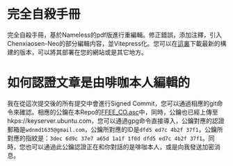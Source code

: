 # 完全自殺手冊

完全自殺手冊，基於Nameless的pdf版進行重編輯。修正錯誤，添加注釋，引入Chenxiaosen-Neo的部分編輯内容，並Vitepress化。您可以在[這裏](https://github.com/fkx4-p/Complete_Suicide_Manual/archive/refs/heads/gh-pages.zip)下載最新的構建的版本，可以將其部署在您的網站或是其它地方。

# 如何認證文章是由啡咖本人編輯的

我在從這次提交後的所有提交中會進行Signed Commit，您可以通過相應的git命令來確認。相應的公鑰在本Repo的[FFEE_CO.asc](https://raw.githubusercontent.com/fkx4-p/Complete_Suicide_Manual/main/FFEE_CO.asc)中，同時，公鑰也已經上傳至hkps://keyserver.ubuntu.com，您可以通過gpg命令直接導入，公鑰對應的認證郵箱是`wdnmd1635@gmail.com`，公鑰所對應的ID是`dfd5 ed7c 4b2f 37f1`，公鑰所對應的指紋是：`3dec 6d9c 37e7 a65d 1a1f 1f0d dfd5 ed7c 4b2f 37f1`。同時，您也可以通過此公鑰認證正在和你對話的是啡咖本人，或是向我發送加密消息。